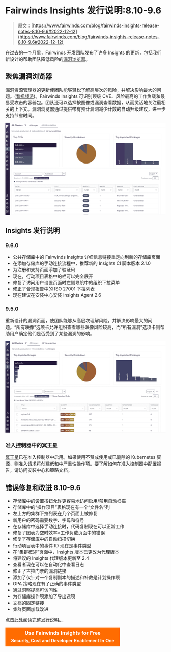 # Fairwinds Insights 发行说明:8.10-9.6

> 原文：[https://www.fairwinds.com/blog/fairwinds-insights-release-notes-8.10-9.6#2022-12-12](https://www.fairwinds.com/blog/fairwinds-insights-release-notes-8.10-9.6#2022-12-12)

 在过去的一个月里，Fairwinds 开发团队发布了许多 Insights 的更新，包括我们新设计的帮助团队降低风险的[漏洞浏览器](https://www.fairwinds.com/blog/mitigate-kubernetes-risk-with-vulnerabilities-explorer)。

## 聚焦漏洞浏览器

漏洞资源管理器的更新使团队能够轻松了解高层次的风险，并解决影响最大的问题。([看视频游](https://youtu.be/8e9PzPQEJhM))。Fairwinds Insights 可识别顶级 CVE、风险最高的工作负载和最易受攻击的容器包。团队还可以选择按图像或漏洞查看数据，从而灵活地关注最相关的上下文。漏洞浏览器通过提供带有预计漏洞减少计数的自动升级建议，进一步支持节省时间。

![](img/e7df7f554fb6f424f76ec96372e54847.png)

## Insights 发行说明

### 9.6.0

*   公共存储库中的 Fairwinds Insights 详细信息链接重定向到新的存储库页面
*   在添加存储库的手动连接流程中，推荐新的 Insights CI 脚本版本 2.1.0
*   为注册和支持页面添加了验证码
*   现在，行动项目表格中的栏可以完全展开
*   修复了访问用户设置页面时左侧导航中的组织下拉菜单
*   修正了合规报告中的 ISO 27001 下拉列表
*   现在建议在安装中心安装 Insights Agent 2.6

### 9.5.0

重新设计的漏洞页面，使团队能够从高层次理解风险，并解决影响最大的问题。“所有映像”选项卡允许组织查看哪些映像风险较高，而“所有漏洞”选项卡则帮助用户确定他们是否受到了某些漏洞的影响。

![](img/09199327b30cfa321582933f136a9844.png)

### 准入控制器中的冥王星

[冥王星](https://pluto.docs.fairwinds.com/)已在准入控制器中启用。如果使用不赞成使用或已删除的 Kubernetes 资源，则准入请求将创建低和中严重性操作项。要了解如何在准入控制器中配置报告，请访问安装中心和策略文档。

## 错误修复和改进 8.10-9.6

*   存储库中的设置按钮允许更容易地访问启用/禁用自动扫描
*   存储库中的“操作项目”表格现在有一个“文件名”列
*   左上方的集群下拉列表在几个页面上被修复
*   新用户的密码需要数字、字母和符号
*   在存储库中选择手动连接时，代码复制现在可以正常工作
*   修复了图表为空时效率>工作负载页面中的错误
*   修复了存储库中的自动扫描切换
*   行动项目表中的事件 ID 现在是事件类型
*   在“集群概述”页面中，Insights 版本已更改为代理版本
*   将建议的 Insights 代理版本更新至 2.4
*   查看者现在可以在自动化中查看日志
*   修正了吉拉门票的漏洞链接
*   添加了仅针对一个复制副本的描述和补救是计划操作项
*   OPA 策略现在有了正确的事件类型
*   通过洞察提高可访问性
*   为存储库操作项添加了导出选项
*   文档的固定链接
*   集群页面加载改进

点击此处阅读[完整发行说明。](https://insights.docs.fairwinds.com/release-notes/#_9-6-0)

[![Use Fairwinds Insights for Free Security, Cost and Developer Enablement In One](img/7c86296320eb01b215d8e2755e9c5b9d.png)](https://cta-redirect.hubspot.com/cta/redirect/2184645/34aa4987-a1f9-438a-a145-d7d82d5c479a)
